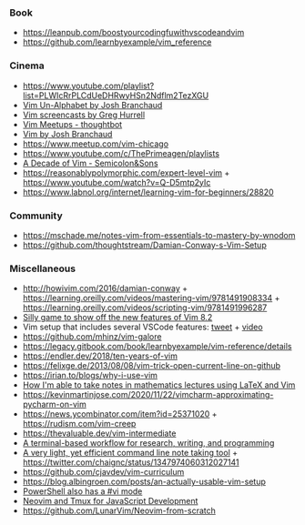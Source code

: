 ### Book

- https://leanpub.com/boostyourcodingfuwithvscodeandvim
- https://github.com/learnbyexample/vim_reference

### Cinema

- https://www.youtube.com/playlist?list=PLWIcRrPLCdUeDHRwyHSn2Ndflm2TezXGU
- [Vim Un-Alphabet by Josh Branchaud ](https://www.youtube.com/playlist?list=PL46-cKSxMYYCMpzXo6p0Cof8hJInYgohU)
- [Vim screencasts by Greg Hurrell](https://www.youtube.com/playlist?list=PLwJS-G75vM7kFO-yUkyNphxSIdbi_1NKX)
- [Vim Meetups - thoughtbot](https://www.youtube.com/playlist?list=PL8tzorAO7s0jy7DQ3Q0FwF3BnXGQnDirs)
- [Vim by Josh Branchaud ](https://www.youtube.com/playlist?list=PL46-cKSxMYYB46G6HR6hERWjKCiHTLjxt)
- https://www.meetup.com/vim-chicago
- https://www.youtube.com/c/ThePrimeagen/playlists
- [A Decade of Vim - Semicolon&Sons](https://www.youtube.com/playlist?list=PLpkoC9yJXDKkm4MStIQoieUPwNjO4Rb_M)
- https://reasonablypolymorphic.com/expert-level-vim + https://www.youtube.com/watch?v=Q-D5mtp2yIc
- https://www.labnol.org/internet/learning-vim-for-beginners/28820

### Community

- https://mschade.me/notes-vim-from-essentials-to-mastery-by-wnodom
- https://github.com/thoughtstream/Damian-Conway-s-Vim-Setup

### Miscellaneous

- http://howivim.com/2016/damian-conway + https://learning.oreilly.com/videos/mastering-vim/9781491908334 + https://learning.oreilly.com/videos/scripting-vim/9781491996287
- [Silly game to show off the new features of Vim 8.2](https://github.com/vim/killersheep)
- Vim setup that includes several VSCode features: [tweet](https://twitter.com/benawad/status/1193911350541590528) + [video](https://youtu.be/gnupOrSEikQ)
- https://github.com/mhinz/vim-galore
- https://legacy.gitbook.com/book/learnbyexample/vim-reference/details
- https://endler.dev/2018/ten-years-of-vim
- https://felixge.de/2013/08/08/vim-trick-open-current-line-on-github
- https://irian.to/blogs/why-i-use-vim
- [How I'm able to take notes in mathematics lectures using LaTeX and Vim](https://castel.dev/post/lecture-notes-1)
- https://kevinmartinjose.com/2020/11/22/vimcharm-approximating-pycharm-on-vim
- https://news.ycombinator.com/item?id=25371020 + https://rudism.com/vim-creep
- https://thevaluable.dev/vim-intermediate
- [A terminal-based workflow for research, writing, and programming](https://news.ycombinator.com/item?id=25297268)
- [A very light, yet efficient command line note taking tool](https://gist.github.com/nongiach/125b4b3cc8931464ea08446f5f436fec) + https://twitter.com/chaignc/status/1347974060312027141
- https://github.com/cjavdev/vim-curriculum
- https://blog.albingroen.com/posts/an-actually-usable-vim-setup
- [PowerShell also has a #vi mode](https://twitter.com/emanuelduss/status/1503999923980840964)
- [Neovim and Tmux for JavaScript Development](https://elijahmanor.com/blog/neovim-tmux)
- https://github.com/LunarVim/Neovim-from-scratch


